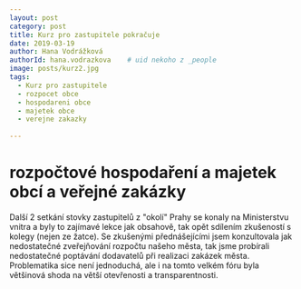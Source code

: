 ```yaml
---
layout: post
category: post
title: Kurz pro zastupitele pokračuje   
date: 2019-03-19
author: Hana Vodrážková
authorId: hana.vodrazkova    # uid nekoho z _people
image: posts/kurz2.jpg
tags:
  - Kurz pro zastupitele
  - rozpocet obce
  - hospodareni obce
  - majetek obce
  - verejne zakazky
   
---
```


# rozpočtové hospodaření a majetek obcí a veřejné zakázky
 
Další 2 setkání stovky zastupitelů z "okolí" Prahy se konaly na Ministerstvu vnitra a byly to zajímavé lekce jak obsahově, tak opět sdílením zkušeností s kolegy (nejen ze žatce).
Se zkušenými přednášejícími jsem konzultovala jak nedostatečné zveřejňování rozpočtu našeho města, tak jsme probírali nedostatečné poptávání dodavatelů při realizaci zakázek města.
Problematika sice není jednoduchá, ale i na tomto velkém fóru byla většinová shoda na větší otevřenosti a transparentnosti.
